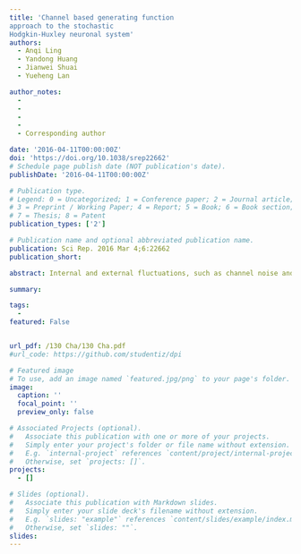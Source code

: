 ```yaml
---
title: 'Channel based generating function 
approach to the stochastic 
Hodgkin-Huxley neuronal system'
authors:
  - Anqi Ling
  - Yandong Huang
  - Jianwei Shuai
  - Yueheng Lan

author_notes:  
  -
  - 
  - 
  - 
  - Corresponding author

date: '2016-04-11T00:00:00Z'
doi: 'https://doi.org/10.1038/srep22662'
# Schedule page publish date (NOT publication's date).
publishDate: '2016-04-11T00:00:00Z'

# Publication type.
# Legend: 0 = Uncategorized; 1 = Conference paper; 2 = Journal article;
# 3 = Preprint / Working Paper; 4 = Report; 5 = Book; 6 = Book section;
# 7 = Thesis; 8 = Patent
publication_types: ['2']

# Publication name and optional abbreviated publication name.
publication: Sci Rep. 2016 Mar 4;6:22662
publication_short: 

abstract: Internal and external fluctuations, such as channel noise and synaptic noise, contribute to the generation of spontaneous action potentials in neurons. Many different Langevin approaches have been proposed to speed up the computation but with waning accuracy especially at small channel numbers. We apply a generating function approach to the master equation for the ion channel dynamics and further propose two accelerating algorithms, with an accuracy close to the Gillespie algorithm but with much higher efficiency, opening the door for expedited simulation of noisy action potential propagating along axons or other types of noisy signal transduction.

summary: 

tags:
  - 
featured: False


url_pdf: /130 Cha/130 Cha.pdf
#url_code: https://github.com/studentiz/dpi

# Featured image
# To use, add an image named `featured.jpg/png` to your page's folder.
image:
  caption: ''
  focal_point: ''
  preview_only: false

# Associated Projects (optional).
#   Associate this publication with one or more of your projects.
#   Simply enter your project's folder or file name without extension.
#   E.g. `internal-project` references `content/project/internal-project/index.md`.
#   Otherwise, set `projects: []`.
projects:
  - []

# Slides (optional).
#   Associate this publication with Markdown slides.
#   Simply enter your slide deck's filename without extension.
#   E.g. `slides: "example"` references `content/slides/example/index.md`.
#   Otherwise, set `slides: ""`.
slides:
---
```



